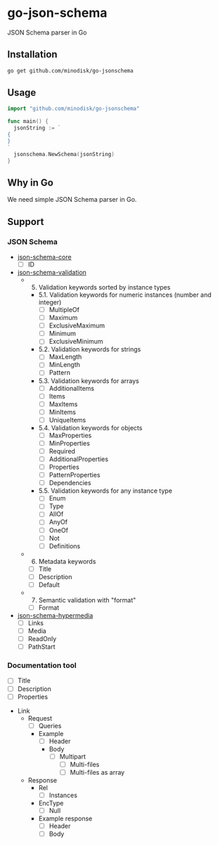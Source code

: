 # go-json-schema

JSON Schema parser in Go

## Installation

```bash
go get github.com/minodisk/go-jsonschema
```

## Usage

```go
import "github.com/minodisk/go-jsonschema"

func main() {
  jsonString := `
{
}
`
  jsonschema.NewSchema(jsonString)
}
```

## Why in Go

We need simple JSON Schema parser in Go.

## Support

### JSON Schema

- [json-schema-core](http://json-schema.org/latest/json-schema-core.html)
  - [ ] ID

- [json-schema-validation](http://json-schema.org/latest/json-schema-validation.html)
  - 5. Validation keywords sorted by instance types
    - 5.1. Validation keywords for numeric instances (number and integer)
      - [ ] MultipleOf
      - [ ] Maximum
      - [ ] ExclusiveMaximum
      - [ ] Minimum
      - [ ] ExclusiveMinimum
    - 5.2. Validation keywords for strings
      - [ ] MaxLength
      - [ ] MinLength
      - [ ] Pattern
    - 5.3. Validation keywords for arrays
      - [ ] AdditionalItems
      - [ ] Items
      - [ ] MaxItems
      - [ ] MinItems
      - [ ] UniqueItems
    - 5.4. Validation keywords for objects
      - [ ] MaxProperties
      - [ ] MinProperties
      - [ ] Required
      - [ ] AdditionalProperties
      - [ ] Properties
      - [ ] PatternProperties
      - [ ] Dependencies
    - 5.5. Validation keywords for any instance type
      - [ ] Enum
      - [ ] Type
      - [ ] AllOf
      - [ ] AnyOf
      - [ ] OneOf
      - [ ] Not
      - [ ] Definitions
  - 6. Metadata keywords
    - [ ] Title
    - [ ] Description
    - [ ] Default
  - 7. Semantic validation with "format"
    - [ ] Format

- [json-schema-hypermedia](http://json-schema.org/latest/json-schema-hypermedia.html)
  - [ ] Links
  - [ ] Media
  - [ ] ReadOnly
  - [ ] PathStart

### Documentation tool

- [ ] Title
- [ ] Description
- [ ] Properties
- Link
  - Request
    - [ ] Queries
    - Example
      - [ ] Header
      - Body
        - [ ] Multipart
          - [ ] Multi-files
          - [ ] Multi-files as array
  - Response
    - Rel
      - [ ] Instances
    - EncType
      - [ ] Null
    - Example response
      - [ ] Header
      - [ ] Body
